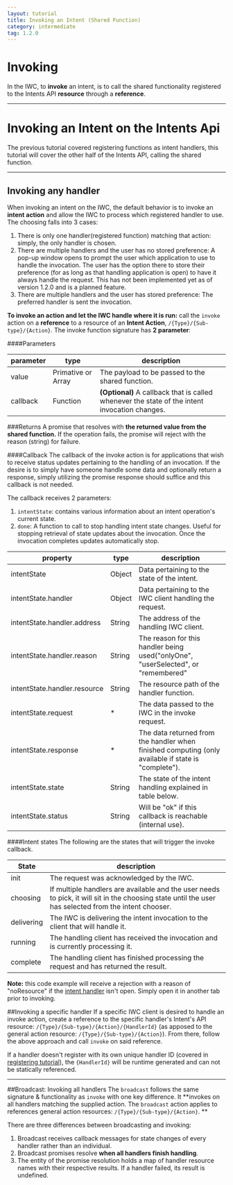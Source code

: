 ```yaml
---
layout: tutorial
title: Invoking an Intent (Shared Function)
category: intermediate
tag: 1.2.0
---
```

# Invoking
In the IWC, to **invoke** an intent, is to call the shared functionality
registered to the Intents API **resource** through a **reference**.

***

# Invoking an Intent on the Intents Api
The previous tutorial covered registering functions as intent handlers,
this tutorial will cover the other half of the Intents API, calling the shared
function.

***

## Invoking any handler
When invoking an intent on the IWC, the default behavior is to invoke an
**intent action** and allow the IWC to process which registered handler to use.
The choosing falls into 3 cases:

 1. There is only one handler(registered function) matching that action: simply,
  the only handler is chosen.
 2. There are multiple handlers and the user has no stored preference: A pop-up
 window opens to prompt the user which application to use to handle the
 invocation. The user has the option there to store their preference (for as long
 as that handling application is open) to have it always handle the request.
 This has not been implemented yet as of version 1.2.0 and is a planned feature.
 3. There are multiple handlers and the user has stored preference: The
 preferred handler is sent the invocation.


**To invoke an action and let the IWC handle where it is run:** call the
`invoke` action on a **reference** to a resource of an **Intent Action**,
`/{Type}/{Sub-type}/{Action}`. The invoke function signature has **2 parameter**:

####Parameters

| parameter | type   | description                                             |
|-----------|--------|---------------------------------------------------------|
| value   | Primative or Array | The payload to be passed to the shared function. |
| callback  | Function| **(Optional)** A callback that is called whenever the state of the intent invocation changes.|

###Returns
A promise that resolves with **the returned value from the shared function.** If
the operation fails, the promise will reject with the reason (string) for failure.


####Callback
The callback of the invoke action is for applications that wish to receive
status updates pertaining to the handling of an invocation. If the desire is to
simply have someone handle some data and optionally return a response, simply
utilizing the promise response should suffice and this callback is not needed.


The callback receives 2 parameters:
 1. `intentState`: contains various information about an intent operation's current state.
 2. `done`: A function to call to stop handling intent state changes. Useful for
 stopping retrieval of state updates about the invocation. Once the invocation
 completes updates automatically stop.

| property | type   | description                                |
|----------|--------|--------------------------------------------|
| intentState   | Object | Data pertaining to the state of the intent.|
| intentState.handler| Object| Data pertaining to the IWC client handling the request.|
| intentState.handler.address| String| The address of the handling IWC client.|
| intentState.handler.reason| String| The reason for this handler being used("onlyOne", "userSelected", or "remembered"|
| intentState.handler.resource| String| The resource path of the handler function.|
| intentState.request| * | The data passed to the IWC in the invoke request.|
| intentState.response | * | The data returned from the handler when finished computing (only available if state is "complete").|
| intentState.state | String | The state of the intent handling explained in table below.|
| intentState.status | String | Will be "ok" if this callback is reachable (internal use).|

####Intent states
The following are the states that will trigger the invoke callback.

| State   | description                                |
|---------|--------------------------------------------|
| init    | The request was acknowledged by the IWC.   |
| choosing| If multiple handlers are available and the user needs to pick, it will sit in the choosing state until the user has selected from the intent chooser.   |
| delivering| The IWC is delivering the intent invocation to the client that will handle it. |
| running | The handling client has received the invocation and is currently processing it. |
| complete| The handling client has finished processing the request and has returned the result. |


**Note:** this code example will receive a rejection with a reason of "noResource"
 if the [intent handler](http://s.codepen.io/Kevin-K/debug/xZbdLv) isn't open.
 Simply open it in another tab prior to invoking.
<p data-height="500" data-theme-id="0" data-slug-hash="yeoXbq" data-default-tab="js" data-user="Kevin-K" class='codepen'>

##Invoking a specific handler
If a specific IWC client is desired to handle an invoke action, create a
reference to the specific handler's Intent's API resource:
`/{Type}/{Sub-type}/{Action}/{HandlerId}` (as apposed to the general action
resource: `/{Type}/{Sub-type}/{Action}`). From there, follow the above approach
and call `invoke` on said reference.

If a handler doesn't register with its own unique handler ID (covered in
[registering tutorial](11_intentRegister.html)),
the `{HandlerId}` will be runtime generated and can not be statically referenced.

***

##Broadcast: Invoking all handlers
The `broadcast` follows the same signature & functionality as `invoke` with
one key difference. It **invokes on all handlers matching the supplied action.
The `broadcast` action applies to references general action resources:
`/{Type}/{Sub-type}/{Action}`. **

There are three differences between broadcasting and invoking:

1. Broadcast receives callback messages for state changes of every handler rather
 than an individual.
2. Broadcast promises resolve **when all handlers finish handling**.
3. The entity of the promise resolution holds a map of handler resource names
with their respective results. If a handler failed, its result is undefined.

<p data-height="500" data-theme-id="0" data-slug-hash="NxvgXy" data-default-tab="js" data-user="Kevin-K" class='codepen'>
